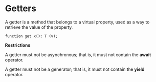 # Getters

A getter is a method that belongs to a virtual property, used as a way to retrieve the value of the property.

```
function get x(): T (v);
```

**Restrictions**

A getter must not be asynchronous; that is, it must not contain the **await** operator.

A getter must not be a generator; that is, it must not contain the **yield** operator.